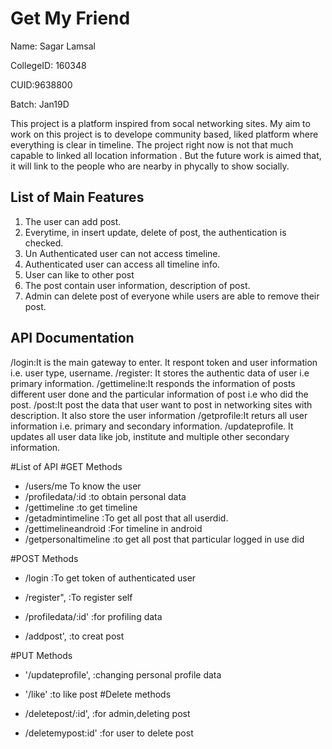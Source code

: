 # Get My Friend
Name: Sagar Lamsal

CollegeID: 160348

CUID:9638800

Batch: Jan19D

This project is a platform inspired from socal networking sites. My aim to work on this project is to develope community based, liked platform where everything is clear in timeline. The project right now is not that much capable to linked all location information . But the future work is aimed that, it will link to the people who are nearby in phycally to show socially. 

## List of Main Features
1. The user can add post. 
2. Everytime, in insert update, delete of post, the authentication is checked. 
3. Un Authenticated user can not access timeline. 
4. Authenticated user can access all timeline info. 
5. User can like to other post
6. The post contain user information, description of post. 
7. Admin can delete post of everyone while users are able to remove their post.
## API Documentation

/login:It is the main gateway to enter. It respont token and user information i.e. user type, username. 
/register: It stores the authentic data of user i.e primary information.
/gettimeline:It responds the information of posts different user done and the particular information of post i.e who did the post.
/post:It post the data that user want to post in networking sites with description. It also store the user information
/getprofile:It returs all user information i.e. primary and secondary information. 
/updateprofile. It updates all user data like job, institute and multiple other secondary information. 

#List of API
    #GET Methods
 - /users/me
 To know the user 
 - /profiledata/:id 
 :to obtain personal data
 - /gettimeline 
 :to get timeline
 - /getadmintimeline 
 :To get all post that all userdid.
 - /gettimelineandroid 
 :For timeline in android
 - /getpersonaltimeline 
 :to get all post that particular logged in use did
 
#POST Methods
 - /login
 :To get token of authenticated user

 - /register", 
 :To register self
  
 - /profiledata/:id'
 :for profiling data

 - /addpost',
 :to creat post
 
 #PUT Methods
- '/updateprofile',
:changing personal profile data
- '/like'
:to like post
  #Delete methods
- /deletepost/:id',
:for admin,deleting post

- /deletemypost:id'
:for user to delete post

